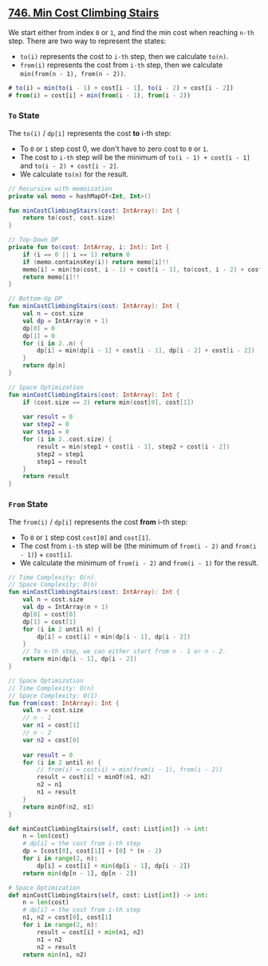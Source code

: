 ## [746. Min Cost Climbing Stairs](https://leetcode.com/problems/min-cost-climbing-stairs/)

We start either from index `0` or `1`, and find the min cost when reaching `n-th` step. There are two way to represent the states:

* `to(i)` represents the cost to `i-th` step, then we calculate `to(n)`.
* `from(i)` represents the cost from `i-th` step, then we calculate `min(from(n - 1), from(n - 2))`.

```js
# to(i) = min(to(i - 1) + cost[i - 1], to(i - 2) + cost[i - 2])
# from(i) = cost[i] + min(from(i - 1), from(i - 2))
```

### `To` State
The `to(i)` / `dp[i]` represents the cost **to** i-th step:
* To `0` or `1` step cost 0, we don't have to zero cost to `0` or `1`.
* The cost to `i-th` step will be the minimum of `to(i - 1) + cost[i - 1]` and `to(i - 2) + cost[i - 2]`.
* We calculate `to(n)` for the result.

```kotlin
// Recursive with memoization
private val memo = hashMapOf<Int, Int>()

fun minCostClimbingStairs(cost: IntArray): Int {
    return to(cost, cost.size)
}

// Top-Down DP
private fun to(cost: IntArray, i: Int): Int {
    if (i == 0 || i == 1) return 0
    if (memo.containsKey(i)) return memo[i]!!
    memo[i] = min(to(cost, i - 1) + cost[i - 1], to(cost, i - 2) + cost[i - 2])
    return memo[i]!!
}

// Bottom-Up DP
fun minCostClimbingStairs(cost: IntArray): Int {
    val n = cost.size
    val dp = IntArray(n + 1)
    dp[0] = 0
    dp[1] = 0
    for (i in 2..n) {
        dp[i] = min(dp[i - 1] + cost[i - 1], dp[i - 2] + cost[i - 2])
    }
    return dp[n]
}

// Space Optimization
fun minCostClimbingStairs(cost: IntArray): Int {
    if (cost.size == 2) return min(cost[0], cost[1])
    
    var result = 0
    var step2 = 0
    var step1 = 0
    for (i in 2..cost.size) {
        result = min(step1 + cost[i - 1], step2 + cost[i - 2])
        step2 = step1
        step1 = result
    }
    return result
}
```

### `From` State
The `from(i)` / `dp[i]` represents the cost **from** i-th step:
* To `0` or `1` step cost `cost[0]` and `cost[1]`.
* The cost from `i-th` step will be (the minimum of `from(i - 2)` and `from(i - 1)`) + `cost[i]`.
* We calculate the minimum of `from(i - 2)` and `from(i - 1)` for the result.

```kotlin
// Time Complexity: O(n)
// Space Complexity: O(n)
fun minCostClimbingStairs(cost: IntArray): Int {
    val n = cost.size
    val dp = IntArray(n + 1)
    dp[0] = cost[0]
    dp[1] = cost[1]
    for (i in 2 until n) {
        dp[i] = cost[i] + min(dp[i - 1], dp[i - 2])
    }
    // To n-th step, we can either start from n - 1 or n - 2.
    return min(dp[i - 1], dp[i - 2])
}

// Space Optimization
// Time Complexity: O(n)
// Space Complexity: O(1)
fun from(cost: IntArray): Int {
    val n = cost.size
    // n - 1
    var n1 = cost[1]
    // n - 2
    var n2 = cost[0]
    
    var result = 0
    for (i in 2 until n) {
        // from(i) = cost(i) + min(from(i - 1), from(i - 2))
        result = cost[i] + minOf(n1, n2)
        n2 = n1
        n1 = result
    }
    return minOf(n2, n1)
}
```

```python
def minCostClimbingStairs(self, cost: List[int]) -> int:
    n = len(cost)
    # dp[i] = the cost from i-th step
    dp = [cost[0], cost[1]] + [0] * (n - 2)
    for i in range(2, n):
        dp[i] = cost[i] + min(dp[i - 1], dp[i - 2])
    return min(dp[n - 1], dp[n - 2])

# Space Optimization
def minCostClimbingStairs(self, cost: List[int]) -> int:
    n = len(cost)
    # dp[i] = the cost from i-th step
    n1, n2 = cost[0], cost[1]
    for i in range(2, n):
        result = cost[i] + min(n1, n2)
        n1 = n2
        n2 = result
    return min(n1, n2)
```